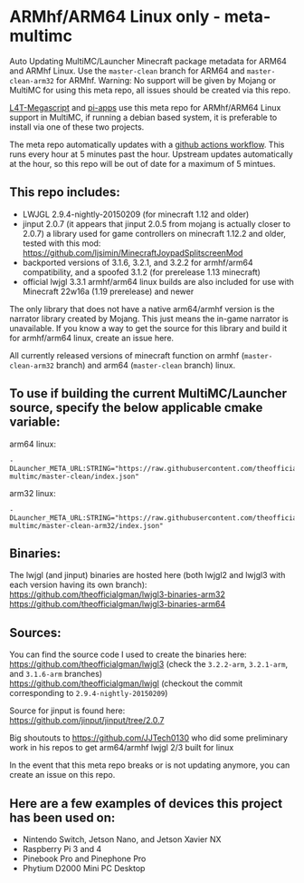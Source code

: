 # ARMhf/ARM64 Linux only - meta-multimc
Auto Updating MultiMC/Launcher Minecraft package metadata for ARM64 and ARMhf Linux. Use the `master-clean` branch for ARM64 and `master-clean-arm32` for ARMhf. Warning: No support will be given by Mojang or MultiMC for using this meta repo, all issues should be created via this repo.

[L4T-Megascript](https://github.com/cobalt2727/L4T-Megascript) and [pi-apps](https://github.com/Botspot/pi-apps) use this meta repo for ARMhf/ARM64 Linux support in MultiMC, if running a debian based system, it is preferable to install via one of these two projects.

The meta repo automatically updates with a [github actions workflow](https://github.com/theofficialgman/meta-multimc/blob/update_auto/.github/workflows/update_repo.yml). This runs every hour at 5 minutes past the hour. Upstream updates automatically at the hour, so this repo will be out of date for a maximum of 5 mintues. 

## This repo includes:
- LWJGL 2.9.4-nightly-20150209 (for minecraft 1.12 and older)<br>
- jinput 2.0.7 (it appears that jinput 2.0.5 from mojang is actually closer to 2.0.7) a library used for game controllers on minecraft 1.12.2 and older, tested with this mod: https://github.com/ljsimin/MinecraftJoypadSplitscreenMod<br>
- backported versions of 3.1.6, 3.2.1, and 3.2.2 for armhf/arm64 compatibility, and a spoofed 3.1.2 (for prerelease 1.13 minecraft)<br>
- official lwjgl 3.3.1 armhf/arm64 linux builds are also included for use with Minecraft 22w16a (1.19 prerelease) and newer<br>

The only library that does not have a native arm64/armhf version is the narrator library created by Mojang. This just means the in-game narrator is unavailable. If you know a way to get the source for this library and build it for armhf/arm64 linux, create an issue here.

All currently released versions of minecraft function on armhf (`master-clean-arm32` branch) and arm64 (`master-clean` branch) linux.

## To use if building the current MultiMC/Launcher source, specify the below applicable cmake variable:<br>
arm64 linux:
```
-DLauncher_META_URL:STRING="https://raw.githubusercontent.com/theofficialgman/meta-multimc/master-clean/index.json" 
```
arm32 linux:
```
-DLauncher_META_URL:STRING="https://raw.githubusercontent.com/theofficialgman/meta-multimc/master-clean-arm32/index.json"
```
## Binaries:

The lwjgl (and jinput) binaries are hosted here (both lwjgl2 and lwjgl3 with each version having its own branch):<br>
https://github.com/theofficialgman/lwjgl3-binaries-arm32<br>
https://github.com/theofficialgman/lwjgl3-binaries-arm64<br>

## Sources:

You can find the source code I used to create the binaries here:<br>
https://github.com/theofficialgman/lwjgl3 (check the `3.2.2-arm`, `3.2.1-arm`, and `3.1.6-arm` branches)<br>
https://github.com/theofficialgman/lwjgl (checkout the commit corresponding to `2.9.4-nightly-20150209`)

Source for jinput is found here:<br>
https://github.com/jinput/jinput/tree/2.0.7

Big shoutouts to https://github.com/JJTech0130 who did some preliminary work in his repos to get arm64/armhf lwjgl 2/3 built for linux

In the event that this meta repo breaks or is not updating anymore, you can create an issue on this repo.

## Here are a few examples of devices this project has been used on:<br>
- Nintendo Switch, Jetson Nano, and Jetson Xavier NX<br>
- Raspberry Pi 3 and 4<br>
- Pinebook Pro and Pinephone Pro<br>
- Phytium D2000 Mini PC Desktop<br>
